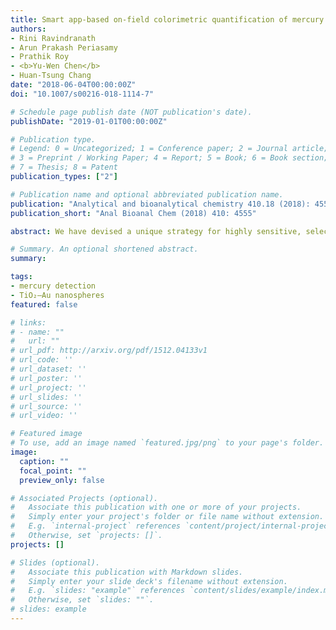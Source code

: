 ```yaml
---
title: Smart app-based on-field colorimetric quantification of mercury via analyte-induced enhancement of the photocatalytic activity of TiO₂–Au nanospheres
authors:
- Rini Ravindranath
- Arun Prakash Periasamy
- Prathik Roy
- <b>Yu-Wen Chen</b>
- Huan-Tsung Chang
date: "2018-06-04T00:00:00Z"
doi: "10.1007/s00216-018-1114-7"

# Schedule page publish date (NOT publication's date).
publishDate: "2019-01-01T00:00:00Z"

# Publication type.
# Legend: 0 = Uncategorized; 1 = Conference paper; 2 = Journal article;
# 3 = Preprint / Working Paper; 4 = Report; 5 = Book; 6 = Book section;
# 7 = Thesis; 8 = Patent
publication_types: ["2"]

# Publication name and optional abbreviated publication name.
publication: "Analytical and bioanalytical chemistry 410.18 (2018): 4555-4564."
publication_short: "Anal Bioanal Chem (2018) 410: 4555"

abstract: We have devised a unique strategy for highly sensitive, selective, and colorimetric detection of mercury based on analyte-induced enhancement of the photocatalytic activity of TiO<sub>2</sub>–Au nanospheres (TiO<sub>2</sub>–Au NSs) toward degradation of methylene blue (MB). Through electrostatic interactions, Au nanoparticles are attached to poly-(sodium 4-styreneulfonate)/poly(diallyldimethylammonium chloride) modified TiO<sub>2</sub> nanoparticles, which then form an Au shell on each TiO<sub>2</sub> core through reduction of Au<sup>3+</sup> with ascorbic acid. Notably, the deposition of Hg species (Hg<sup>2+</sup>/CH<sub>3</sub>Hg<sup>+</sup>) onto TiO<sub>2</sub>–Au NSs through strong Au–Hg aurophilic interactions speeds up catalytic degradation of MB. The first-order degradation rates of MB by TiO<sub>2</sub>–Au NSs and TiO<sub>2</sub>–Au–Hg NSs are 1.4 × 10−2 min−1 and 2.1 × 10−2 min−1, respectively. Using a commercial absorption spectrometer, the TiO<sub>2</sub>–Au NSs/MB approach provides linearity (R<sup>2</sup> = 0.98) for Hg<sup>2+</sup> over a concentration range of 10.0 to 100.0 nM, with a limit of detection (LOD) of 1.5 nM. On the other hand, using a low-cost smartphone app that records the color changes (ΔRGB) of MB solution based on the red–blue–green (RGB) component values, the TiO<sub>2</sub>–Au NSs/MB approach provides an LOD of 2.0 nM for Hg<sup>2+</sup> and 5.0 nM for CH<sub>3</sub>Hg<sup>+</sup>, respectively. Furthermore, the smartphone app sensing system has been validated for the analyses of various samples, including tap water, lake water, soil, and Dorm II, showing its great potential for on-line analysis of environmental and biological samples.

# Summary. An optional shortened abstract.
summary: 

tags:
- mercury detection
- TiO₂–Au nanospheres
featured: false

# links:
# - name: ""
#   url: ""
# url_pdf: http://arxiv.org/pdf/1512.04133v1
# url_code: ''
# url_dataset: ''
# url_poster: ''
# url_project: ''
# url_slides: ''
# url_source: ''
# url_video: ''

# Featured image
# To use, add an image named `featured.jpg/png` to your page's folder. 
image:
  caption: "" 
  focal_point: ""
  preview_only: false

# Associated Projects (optional).
#   Associate this publication with one or more of your projects.
#   Simply enter your project's folder or file name without extension.
#   E.g. `internal-project` references `content/project/internal-project/index.md`.
#   Otherwise, set `projects: []`.
projects: []

# Slides (optional).
#   Associate this publication with Markdown slides.
#   Simply enter your slide deck's filename without extension.
#   E.g. `slides: "example"` references `content/slides/example/index.md`.
#   Otherwise, set `slides: ""`.
# slides: example
---
```


